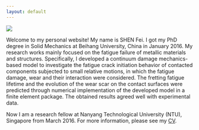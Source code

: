 ```yaml
---
layout: default
---
```


<div class="mainpage">

<div class="leftcolumn">
<div class="figure">
  <img src="{{ site.baseurl }}/img/me.jpg"> <br />  
</div>
</div>

<div class="rightcolumn">

<p>Welcome to my personal website! My name is SHEN Fei. I got my PhD degree in Solid Mechanics at Beihang University, China in January 2016. My research works mainly focused on the fatigue failure of metallic materials and structures. Specifically, I developed a continuum damage mechanics-based model to investigate the fatigue crack initiation behavior of contacted components subjected to small relative motions, in which the fatigue damage, wear and their interaction were considered. The fretting fatigue lifetime and the evolution of the wear scar on the contact surfaces were predicted through numerical implementation of the developed model in a finite element package. The obtained results agreed well with experimental data.</p>    

<p>Now I am a research fellow at Nanyang Technological University (NTU), Singapore from March 2016. For more information, please see my <a href="/file/CV_Shen Fei.pdf">CV</a>.</p>

</div>
</div>